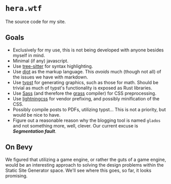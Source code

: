 # `hera.wtf`

The source code for my site.

## Goals

* Exclusively for my use, this is not being developed with anyone besides myself in mind.
* Minimal (if any) javascript.
* Use [tree-sitter](https://tree-sitter.github.io/) for syntax highlighting.
* Use [djot](https://djot.net/) as the markup language. This *avoids* much (though not all) of
  the issues we have with markdown.
* Use [typst](https://typst.app/) for generating graphics, such as those for math. Should be trivial as much of typst's
  functionality is exposed as Rust libraries.
* Use [Sass](https://sass-lang.com) (and therefore the [grass](https://github.com/connorkees/grass) compiler) for CSS preprocessing.
* Use [lightningcss](https://lightningcss.dev/) for vendor prefixing, and possibly minification of the CSS.
* Possibly compile posts to PDFs, utilizing typst... This is not a priority, but would be nice to have.
* Figure out a reasonable reason why the blogging tool is named `glados` and not something more, well, clever. Our current excuse is
  ***Segmentation fault***.

## On Bevy

We figured that utilizing a game engine, or rather the guts of a game engine, would be an interesting approach to
solving the design problems within the Static Site Generator space. We'll see where this goes, so far, it looks
promising.
